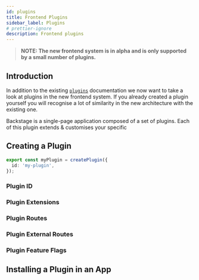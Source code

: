 ```yaml
---
id: plugins
title: Frontend Plugins
sidebar_label: Plugins
# prettier-ignore
description: Frontend plugins
---
```


> **NOTE: The new frontend system is in alpha and is only supported by a small number of plugins.**

## Introduction

In addition to the existing [`plugins`](../../plugins/index.md) documentation we now want to take a look at plugins in the new frontend system. If you already created a plugin yourself you will recognise a lot of similarity in the new architecture with the existing one.

Backstage is a single-page application composed of a set of plugins. Each of this plugin extends & customises your specific

<!--

Introduce frontend plugins and how each of them is shipped as a separate package. Highlight that each package should only export a single plugin instance.

-->

## Creating a Plugin

<!--

How to create a simple plugin

 -->

```ts
export const myPlugin = createPlugin({
  id: 'my-plugin',
});
```

<!--

Note that this plugin is useless in itself, and you need to provide extra options to make it useful, in particular extensions.

 -->

### Plugin ID

<!--

link to relevant docs

-->

### Plugin Extensions

<!--

 - Example of how this option is used in `createPlugin`

link to relevant docs

-->

### Plugin Routes

<!--

 - Example of how this option is used in `createPlugin`

link to relevant docs

-->

### Plugin External Routes

<!--

 - Example of how this option is used in `createPlugin`

link to relevant docs

-->

### Plugin Feature Flags

<!--

 - Example of how this option is used in `createPlugin`

link to relevant docs

-->

## Installing a Plugin in an App

<!--

Quick intro, but link back to app docs for more details

 -->
